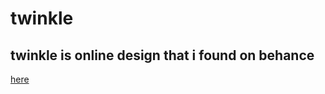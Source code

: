 # twinkle
## twinkle is online design that i found on behance
[here](https://www.behance.net/gallery/102547231/Twinkle-agency-landing-page?tracking_source=search_projects_recommended%7Cwebdesign)


